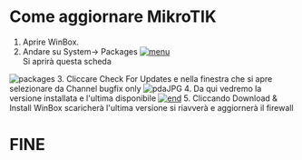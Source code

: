 # Come aggiornare MikroTIK 
1. Aprire WinBox.
2. Andare su System-> Packages
<a href="https://imgbb.com/"><img src="https://image.ibb.co/jkJ33e/menu.jpg" alt="menu" border="0"></a><br />
Si aprirà questa scheda <br/>
<img src="https://preview.ibb.co/mbhDKK/packages.jpg" alt="packages" border="0">
3. Cliccare Check For Updates e nella finestra che si apre selezionare da Channel bugfix only
<img src="https://image.ibb.co/nCjFYe/pdaJPG.jpg" alt="pdaJPG" border="0">
4.  Da qui vedremo la versione installata e l'ultima disponibile
<a href="https://imgbb.com/"><img src="https://image.ibb.co/isWZRz/end.jpg" alt="end" border="0"></a>
5.  Cliccando Download & Install WinBox scaricherà l'ultima versione si riavverà e aggiornerà il firewall

# FINE
